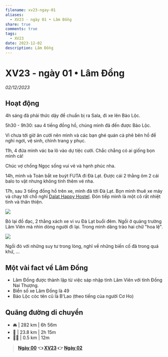 ```yaml
---
filename: xv23-ngay-01
aliases:
  - XV23 - ngày 01 • Lâm Đồng
share: true
comments: true
tags:
  - XV23
date: 2023-12-02
description: Lâm Đồng
---
```

# XV23 - ngày 01 • Lâm Đồng  
  
*02/12/2023*  
## Hoạt động  
4h sáng đã phải thức dậy để chuẩn bị ra Sala, đi xe lên Bảo Lộc.  
  
5h30 - 9h30: sau 4 tiếng đồng hồ, chúng mình đã đến được Bảo Lộc.  
  
Vì chưa tới giờ ăn cưới nên mình và các bạn ghé quán cà phê bên hồ để nghỉ ngơi, vệ sinh, chỉnh trang y phục.  
  
11h, 4 đứa mình vác ba lô vào dự tiệc cưới. Chắc chẳng có ai giống bọn mình cả!  
  
Chúc vợ chồng Ngọc sống vui vẻ và hạnh phúc nha.  
  
14h, mình và Toàn bắt xe buýt FUTA đi Đà Lạt. Được cái 2 thằng ôm 2 cái balo to vật nhưng không tính thêm vé nha.  
  
17h, sau 3 tiếng đồng hồ trên xe, mình đã tới Đà Lạt. Bọn mình thuê xe máy và chạy tới chỗ nghỉ [Dalat Happy Hostel](https://maps.app.goo.gl/FzVAocGVLS1LzQbH9). Đón tiếp mình là một cô rất nhiệt tình và thân thiện.  
  
![](https://i.imgur.com/zVzVpsa.png)  
  
  
Bỏ lại đồ đạc, 2 thằng xách xe vi vu Đà Lạt buổi đêm. Ngồi ở quảng trường Lâm Viên mà nhìn dòng người đi lại. Trong mình dâng trào hai chữ "hoa lệ".  
  
![](https://i.imgur.com/P317BHc.png)  
  
Ngồi đó với những suy tư trong lòng, nghĩ về những biến cố đã trong quá khứ, ...  
  
## Một vài fact về Lâm Đồng  
  
- Lâm Đồng được thành lập từ việc sáp nhập tỉnh Lâm Viên với tỉnh Đồng Nai Thượng.  
- Biển số xe Lâm Đồng là 49  
- Bảo Lộc cóc tên cũ là B'Lao (theo tiếng của người Cơ Ho)  
  
## Quãng đường di chuyển  
  
- 🚘 | 282 km | 6h 56m  
- 🛵 | 23.8 km | 2h 15m  
- 🚶‍♂️ | 0.5 km | 12m  
  
> **[Ngày 00](./xv23-ngay-00.md) 👈 [XV23](./xuyen-viet-2023.md) 👉 [Ngày 02](./xv23-ngay-02.md)**